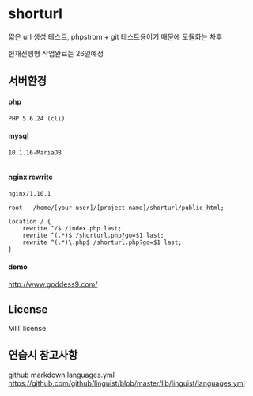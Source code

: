 # shorturl
짧은 url 생성 테스트,
phpstrom + git 테스트용이기 때문에 모듈화는 차후

현재진행형 작업완료는 26일예정

## 서버환경
#### php
```
PHP 5.6.24 (cli)
```
#### mysql
```
10.1.16-MariaDB
```
```sql
```
#### nginx rewrite
```
nginx/1.10.1
```
```nginxconf
root   /home/[your user]/[project name]/shorturl/public_html;

location / {
    rewrite ^/$ /index.php last;
    rewrite ^(.*)$ /shorturl.php?go=$1 last;
    rewrite ^(.*)\.php$ /shorturl.php?go=$1 last;
}
```

#### demo
http://www.goddess9.com/

## License
MIT license

## 연습시 참고사항
github markdown languages.yml
https://github.com/github/linguist/blob/master/lib/linguist/languages.yml